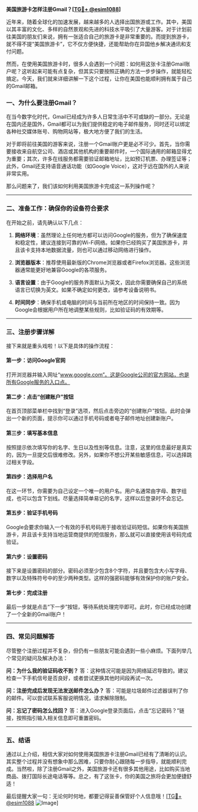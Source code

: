 **美国旅游卡怎样注册Gmail？[[TG💪+ @esim1088](https://t.me/s/esim1088)]**

近年来，随着全球化的加速发展，越来越多的人选择出国旅游或工作。其中，美国以其丰富的文化、多样的自然景观和先进的科技水平吸引了大量游客。对于计划前往美国的朋友们来说，拥有一张适合自己的旅游卡是非常重要的。而提到旅游卡，就不得不提“美国旅游卡”，它不仅方便快捷，还能帮助你在异国他乡解决通讯和支付问题。

然而，在使用美国旅游卡时，很多人会遇到一个问题：如何用这张卡注册Gmail账户呢？这听起来可能有点复杂，但其实只要按照正确的方法一步步操作，就能轻松搞定。今天，我们就来详细讲解一下这个过程，让你在美国也能顺利拥有属于自己的Gmail邮箱。

### **一、为什么要注册Gmail？**

在当今数字化时代，Gmail已经成为许多人日常生活中不可或缺的一部分。无论是在国内还是国外，Gmail都可以为我们提供稳定的电子邮件服务，同时还可以绑定各种社交媒体账号、购物网站等，极大地方便了我们的生活。

对于即将前往美国的游客来说，注册一个Gmail账户更是必不可少。首先，当你需要接收来自航空公司、酒店或其他机构的重要邮件时，一个国际通用的邮箱显得尤为重要；其次，许多在线服务都需要验证邮箱地址，比如预订机票、办理签证等；此外，Gmail还支持语音通话功能（如Google Voice），这对于远在国外的人来说非常实用。

那么问题来了，我们该如何利用美国旅游卡完成这一系列操作呢？

---

### **二、准备工作：确保你的设备符合要求**

在开始之前，请先确认以下几点：

1. **网络环境**：虽然理论上任何地方都可以访问Google的服务，但为了确保速度和稳定性，建议连接到可靠的Wi-Fi网络。如果你已经购买了美国旅游卡，并且该卡支持本地数据流量，则也可以通过移动网络进行操作。
   
2. **浏览器版本**：推荐使用最新版的Chrome浏览器或者Firefox浏览器。这些浏览器通常能更好地兼容Google的各项服务。

3. **语言设置**：由于Google的服务界面默认为英文，因此你需要确保自己的系统语言已切换为英文。如果不确定如何更改，请参考设备说明书。

4. **时间同步**：确保手机或电脑的时间与当前所在地区的时间保持一致。因为Google会根据用户所在地调整某些规则，比如验证码的有效期等。

---

### **三、注册步骤详解**

接下来就是重头戏啦！以下是具体的操作流程：

#### **第一步：访问Google官网**
打开浏览器并输入网址“www.google.com”。这是Google公司的官方网站，也是所有Google服务的入口点。

#### **第二步：点击“创建账户”按钮**
在首页顶部菜单栏中找到“登录”选项，然后点击旁边的“创建账户”按钮。此时会弹出一个新的页面，提示你可以通过手机号码或者电子邮件地址创建新账户。

#### **第三步：填写基本信息**
按照提示依次填写你的名字、生日以及性别等信息。注意，这里的信息最好是真实的，因为一旦提交后很难修改。另外，如果你不想公开某些敏感信息，可以选择跳过相关字段。

#### **第四步：选择用户名**
在这一环节，你需要为自己设定一个唯一的用户名。用户名通常由字母、数字组成，也可以包含下划线。尽量选择简单易记的名字，这样以后登录时不会忘记。

#### **第五步：验证手机号码**
Google会要求你输入一个有效的手机号码用于接收验证码短信。如果你有美国旅游卡，并且该卡支持当地运营商提供的短信服务，那么就可以直接使用该号码完成验证。

#### **第六步：设置密码**
接下来是设置密码的部分。密码必须至少包含8个字符，并且要包含大小写字母、数字以及特殊符号中的至少两种类型。这样的强密码能够有效保护你的账户安全。

#### **第七步：完成注册**
最后一步就是点击“下一步”按钮，等待系统处理完毕即可。此时，你已经成功创建了一个全新的Gmail账户！

---

### **四、常见问题解答**

尽管整个注册过程并不复杂，但仍有一些朋友可能会遇到一些小麻烦。下面列举几个常见的疑问及解决办法：

**问：为什么我的验证码收不到？**
答：这种情况可能是因为网络延迟导致的。建议检查一下手机信号是否良好，或者尝试更换其他时间段再试一次。

**问：注册完成后发现无法发送邮件怎么办？**
答：可能是垃圾邮件过滤器误判了你的邮件。可以尝试联系客服说明情况，请求解除限制。

**问：忘记了密码怎么找回？**
答：进入Google登录页面后，点击“忘记密码？”链接，按照指引输入相关信息即可重置密码。

---

### **五、结语**

通过以上介绍，相信大家对如何使用美国旅游卡注册Gmail已经有了清晰的认识。其实整个过程并没有想象中那么困难，只要你耐心跟随每一步指导，就能顺利完成。当然啦，除了注册Gmail之外，美国旅游卡还有很多其他用途，比如购买当地商品、拨打国际长途电话等等。总之，有了这张卡，你的美国之旅将会更加便捷舒适！

最后提醒大家一句：无论何时何地，都要记得妥善保管好个人信息哦！[[TG💪+ @esim1088](https://t.me/s/esim1088) ![Image](https://i.postimg.cc/4NQfJmqS/Snipaste-2025-05-13-00-14-12.png)]